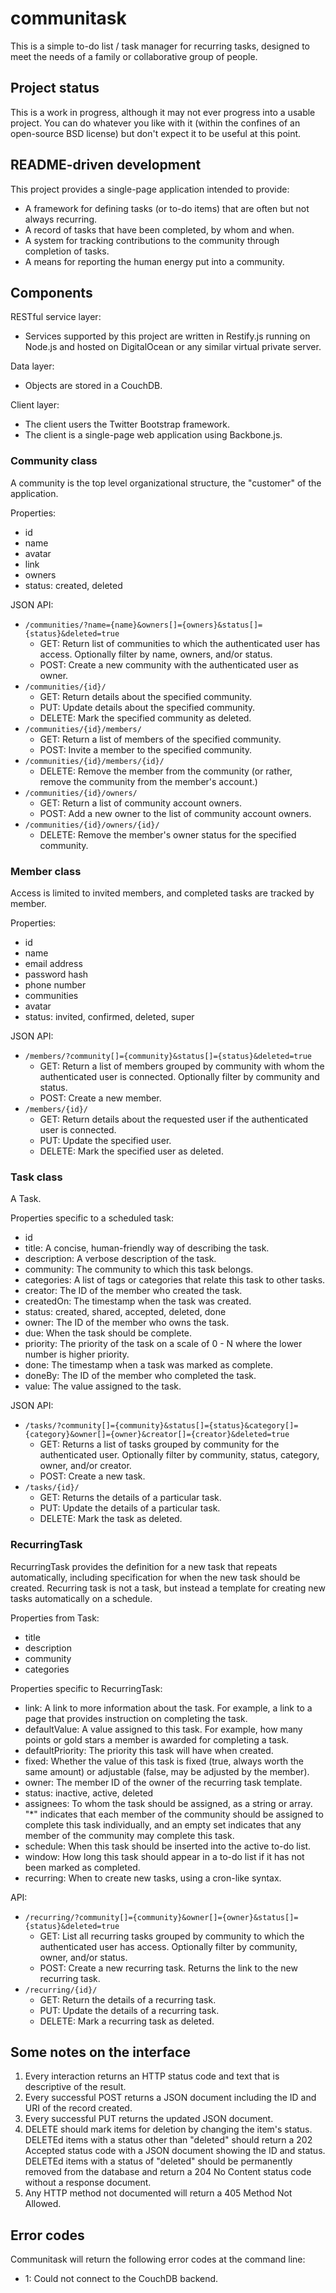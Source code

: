 # communitask

This is a simple to-do list / task manager for recurring tasks, designed to meet the needs of a family or collaborative group of people.

## Project status

This is a work in progress, although it may not ever progress into a usable project. You can do whatever you like with it (within the confines of an open-source BSD license) but don't expect it to be useful at this point.

## README-driven development

This project provides a single-page application intended to provide:

* A framework for defining tasks (or to-do items) that are often but not always recurring.
* A record of tasks that have been completed, by whom and when.
* A system for tracking contributions to the community through completion of tasks.
* A means for reporting the human energy put into a community.

## Components

RESTful service layer:

* Services supported by this project are written in Restify.js running on Node.js and hosted on DigitalOcean or any similar virtual private server.

Data layer:

* Objects are stored in a CouchDB.

Client layer:

* The client users the Twitter Bootstrap framework.
* The client is a single-page web application using Backbone.js.

### Community class

A community is the top level organizational structure, the "customer" of the application.

Properties:

* id
* name
* avatar
* link
* owners
* status: created, deleted

JSON API:

* ```/communities/?name={name}&owners[]={owners}&status[]={status}&deleted=true```
	* GET: Return list of communities to which the authenticated user has access. Optionally filter by name, owners, and/or status.
	* POST: Create a new community with the authenticated user as owner.
* ```/communities/{id}/```
	* GET: Return details about the specified community.
	* PUT: Update details about the specified community.
	* DELETE: Mark the specified community as deleted.
* ```/communities/{id}/members/```
	* GET: Return a list of members of the specified community.
	* POST: Invite a member to the specified community.
* ```/communities/{id}/members/{id}/```
	* DELETE: Remove the member from the community (or rather, remove the community from the member's account.)
* ```/communities/{id}/owners/```
	* GET: Return a list of community account owners.
	* POST: Add a new owner to the list of community account owners.
* ```/communities/{id}/owners/{id}/```
	* DELETE: Remove the member's owner status for the specified community.

### Member class

Access is limited to invited members, and completed tasks are tracked by member.

Properties:

* id
* name
* email address
* password hash
* phone number
* communities
* avatar
* status: invited, confirmed, deleted, super

JSON API:

* ```/members/?community[]={community}&status[]={status}&deleted=true```
	* GET: Return a list of members grouped by community with whom the authenticated user is connected. Optionally filter by community and status.
	* POST: Create a new member.
* ```/members/{id}/```
	* GET: Return details about the requested user if the authenticated user is connected.
	* PUT: Update the specified user.
	* DELETE: Mark the specified user as deleted.

### Task class

A Task.

Properties specific to a scheduled task:

* id
* title: A concise, human-friendly way of describing the task.
* description: A verbose description of the task.
* community: The community to which this task belongs.
* categories: A list of tags or categories that relate this task to other tasks.
* creator: The ID of the member who created the task.
* createdOn: The timestamp when the task was created.
* status: created, shared, accepted, deleted, done
* owner: The ID of the member who owns the task.
* due: When the task should be complete.
* priority: The priority of the task on a scale of 0 - N where the lower number is higher priority.
* done: The timestamp when a task was marked as complete.
* doneBy: The ID of the member who completed the task.
* value: The value assigned to the task.

JSON API:

* ```/tasks/?community[]={community}&status[]={status}&category[]={category}&owner[]={owner}&creator[]={creator}&deleted=true```
	* GET: Returns a list of tasks grouped by community for the authenticated user. Optionally filter by community, status, category, owner, and/or creator.
	* POST: Create a new task.
* ```/tasks/{id}/```
	* GET: Returns the details of a particular task.
	* PUT: Update the details of a particular task.
	* DELETE: Mark the task as deleted.

### RecurringTask

RecurringTask provides the definition for a new task that repeats automatically, including specification for when the new task should be created. Recurring task is not a task, but instead a template for creating new tasks automatically on a schedule.

Properties from Task:

* title
* description
* community
* categories

Properties specific to RecurringTask:

* link: A link to more information about the task. For example, a link to a page that provides instruction on completing the task.
* defaultValue: A value assigned to this task. For example, how many points or gold stars a member is awarded for completing a task.
* defaultPriority: The priority this task will have when created.
* fixed: Whether the value of this task is fixed (true, always worth the same amount) or adjustable (false, may be adjusted by the member).
* owner: The member ID of the owner of the recurring task template.
* status: inactive, active, deleted
* assignees: To whom the task should be assigned, as a string or array. "*" indicates that each member of the community should be assigned to complete this task individually, and an empty set indicates that any member of the community may complete this task.
* schedule: When this task should be inserted into the active to-do list.
* window: How long this task should appear in a to-do list if it has not been marked as completed.
* recurring: When to create new tasks, using a cron-like syntax.

API:

* ```/recurring/?community[]={community}&owner[]={owner}&status[]={status}&deleted=true```
	* GET: List all recurring tasks grouped by community to which the authenticated user has access. Optionally filter by community, owner, and/or status.
	* POST: Create a new recurring task. Returns the link to the new recurring task.
* ```/recurring/{id}/```
	* GET: Return the details of a recurring task.
	* PUT: Update the details of a recurring task.
	* DELETE: Mark a recurring task as deleted.

## Some notes on the interface

1. Every interaction returns an HTTP status code and text that is descriptive of the result.
2. Every successful POST returns a JSON document including the ID and URI of the record created.
3. Every successful PUT returns the updated JSON document.
4. DELETE should mark items for deletion by changing the item's status. DELETEd items with a status other than "deleted" should return a 202 Accepted status code with a JSON document showing the ID and status. DELETEd items with a status of "deleted" should be permanently removed from the database and return a 204 No Content status code without a response document.
5. Any HTTP method not documented will return a 405 Method Not Allowed.

## Error codes

Communitask will return the following error codes at the command line:

* 1: Could not connect to the CouchDB backend.
